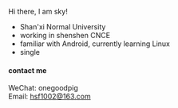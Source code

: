 Hi there, I am sky!  

* Shan'xi Normal University
* working in shenshen CNCE 
* familiar with Android, currently learning Linux
* single

#### contact me

WeChat: onegoodpig  
Email: hsf1002@163.com

